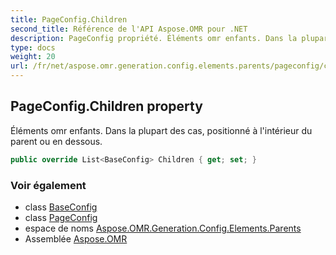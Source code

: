 ```yaml
---
title: PageConfig.Children
second_title: Référence de l'API Aspose.OMR pour .NET
description: PageConfig propriété. Éléments omr enfants. Dans la plupart des cas positionné à lintérieur du parent ou en dessous.
type: docs
weight: 20
url: /fr/net/aspose.omr.generation.config.elements.parents/pageconfig/children/
---
```

## PageConfig.Children property

Éléments omr enfants. Dans la plupart des cas, positionné à l'intérieur du parent ou en dessous.

```csharp
public override List<BaseConfig> Children { get; set; }
```

### Voir également

* class [BaseConfig](../../../aspose.omr.generation.config/baseconfig/)
* class [PageConfig](../)
* espace de noms [Aspose.OMR.Generation.Config.Elements.Parents](../../pageconfig/)
* Assemblée [Aspose.OMR](../../../)


